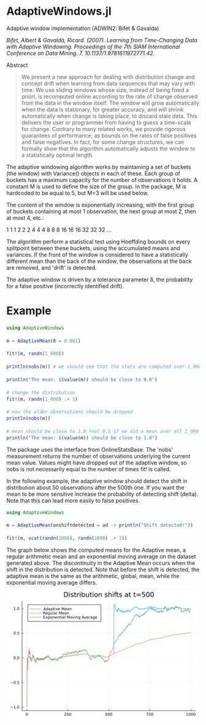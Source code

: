 # AdaptiveWindows.jl
Adaptive window implementation (ADWIN2: Bifet &amp; Gavalda) 

*Bifet, Albert & Gavaldà, Ricard. (2007). Learning from Time-Changing Data with Adaptive Windowing. Proceedings of the 7th SIAM International Conference on Data Mining. 7. 10.1137/1.9781611972771.42.*

Abstract

> We present a new approach for dealing with distribution
> change and concept drift when learning from data sequences
> that may vary with time. We use sliding windows whose
> size, instead of being fixed a priori, is recomputed online
> according to the rate of change observed from the data in
> the window itself: The window will grow automatically when
> the data is stationary, for greater accuracy, and will shrink
> automatically when change is taking place, to discard stale
> data. This delivers the user or programmer from having to
> guess a time-scale for change.
> Contrary to many related works, we provide rigorous
> guarantees of performance, as bounds on the rates of false
> positives and false negatives. In fact, for some change structures, we can formally show that the 
> algorithm automatically adjusts the window to a statistically optimal length.


The adaptive windowing algorithm works by maintaining a set of buckets (the window) with Variance() objects in each of these. Each group of buckets has a maximum capacity for the number of observations it holds. A constant M is used to define the size of the group. In the package, M is hardcoded to be equal to 5, but M=3 will be used below.

The content of the window is exponentially increasing, with the first group of buckets containing at most 1 observation, the next group at most 2, then at most 4, etc.:

1 1 1 2 2 2 4 4 4 8 8 8 16 16 16 32 32 32 ...

The algorithm perform a statistical test using Hoeffding bounds on every splitpoint between these buckets, using the accumulated means and variances. If the front of the window is considered to have a statistically different mean than the back of the window, the observations at the back are removed, and 'drift' is detected. 

The adaptive window is driven by a tolerance parameter δ, the probability for a false positive (incorrectly identified drift).

# Example

```julia
using AdaptiveWindows

m = AdaptiveMean(δ = 0.001) 

fit!(m, randn(1_000))

println(nobs(m)) # we should see that the stats are computed over 1_000 data points

println("The mean: $(value(m)) should be close to 0.0")

# change the distribution
fit!(m, randn(1_000) .+ 1) 

# now the older observations should be dropped
println(nobs(m)) 

# mean should be close to 1.0 (not 0.5 if we did a mean over all 2_000 points)
println("The mean: $(value(m)) should be close to 1.0")

```
The package uses the interface from OnlineStatsBase. The 'nobs' measurement returns the number of observations underlying the current mean value. Values might have dropped out of the adaptive window, so nobs is not necessarily equal to the number of times fit! is called.

In the following example, the adaptive window should detect the shift in distribution about 50 observations after the 500th one. If you want the mean to be more sensitive increase the probability of detecting shift (delta). Note that this can lead more easily to false positives.

```julia
using AdaptiveWindows

m = AdaptiveMean(onshiftdetected = ad -> println("Shift detected!"))

fit!(m, vcat(randn(1000), randn(1000) .+ 1))

```

The graph below shows the computed means for the Adaptive mean, a regular arithmetic mean and an exponential moving average on the dataset generated above. The discontinuity in the Adaptive Mean occurs when the shift in the distribution is detected. Note that before the shift is detected, the adaptive mean is the same as the arithmetic, global, mean, while the exponential moving average differs.

![Getting Started](graph.svg)


